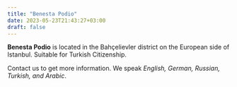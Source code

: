 ```yaml
---
title: "Benesta Podio"
date: 2023-05-23T21:43:27+03:00
draft: false
---
```

**Benesta Podio** is located in the Bahçelievler district on the European side of Istanbul. Suitable for Turkish Citizenship. 

Contact us to get more information.
We speak *English, German, Russian, Turkish, and Arabic*.
